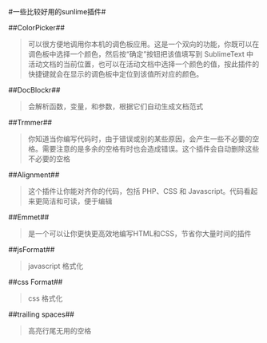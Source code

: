 #一些比较好用的sunlime插件#

##ColorPicker##
>可以很方便地调用你本机的调色板应用。这是一个双向的功能，你既可以在调色板中选择一个颜色，然后按“确定”按钮把该值填写到 SublimeText 中活动文档的当前位置，也可以在活动文档中选择一个颜色的值，按此插件的快捷键就会在显示的调色板中定位到该值所对应的颜色。

##DocBlockr##
>会解析函数，变量，和参数，根据它们自动生成文档范式

##Trmmer##
>你知道当你编写代码时，由于错误或别的某些原因，会产生一些不必要的空格。需要注意的是多余的空格有时也会造成错误。这个插件会自动删除这些不必要的空格

##Alignment##
>这个插件让你能对齐你的代码，包括 PHP、CSS 和 Javascript。代码看起来更简洁和可读，便于编辑

##Emmet##
>是一个可以让你更快更高效地编写HTML和CSS，节省你大量时间的插件

##jsFormat##
>javascript 格式化

##css Format##
>css 格式化

##trailing spaces##
>高亮行尾无用的空格
